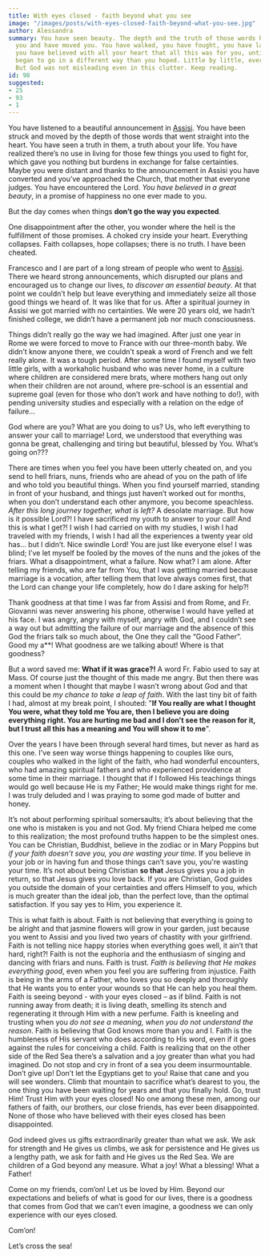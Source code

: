 ```yaml
---
title: With eyes closed - faith beyond what you see
image: "/images/posts/with-eyes-closed-faith-beyond-what-you-see.jpg"
author: Alessandra
summary: You have seen beauty. The depth and the truth of those words have struck
  you and have moved you. You have walked, you have fought, you have laughed and cried,
  you have believed with all your heart that all this was for you, until the day things
  began to go in a different way than you hoped. Little by little, everything collapsed.
  But God was not misleading even in this clutter. Keep reading.
id: 98
suggested:
- 25
- 93
- 1
---
```


You have listened to a beautiful announcement in [Assisi]({{site.baseurl}}/glossary). You have been struck and moved by the depth of those words that went straight into the heart. You have seen a truth in them, a truth about your life. You have realized there’s no use in living for those few things you used to fight for, which gave you nothing but burdens in exchange for false certainties. Maybe you were distant and thanks to the announcement in Assisi you have converted and you’ve approached the Church, that mother that everyone judges. You have encountered the Lord. *You have believed in a great beauty*, in a promise of happiness no one ever made to you.

But the day comes when things **don’t go the way you expected**.

One disappointment after the other, you wonder where the hell is the fulfillment of those promises. A choked cry inside your heart. Everything collapses. Faith collapses, hope collapses; there is no truth. I have been cheated.

Francesco and I are part of a long stream of people who went to [Assisi]({{site.baseurl}}/glossary). There we heard strong announcements, which disrupted our plans and encouraged us to change our lives, *to discover an essential beauty*. At that point we couldn’t help but leave everything and immediately seize all those good things we heard of. It was like that for us. After a spiritual journey in Assisi we got married with no certainties. We were 20 years old, we hadn’t finished college, we didn’t have a permanent job nor much consciousness.

Things didn’t really go the way we had imagined. After just one year in Rome we were forced to move to France with our three-month baby. We didn’t know anyone there, we couldn’t speak a word of French and we felt really alone. It was a tough period. After some time I found myself with two little girls, with a workaholic husband who was never home, in a culture where children are considered mere brats, where mothers hang out only when their children are not around, where pre-school is an essential and supreme goal (even for those who don’t work and have nothing to do!), with pending university studies and especially with a relation on the edge of failure...

God where are you? What are you doing to us? Us, who left everything to answer your call to marriage! Lord, we understood that everything was gonna be great, challenging and tiring but beautiful, blessed by You. What’s going on???

There are times when you feel you have been utterly cheated on, and you send to hell friars, nuns, friends who are ahead of you on the path of life and who told you beautiful things. When you find yourself married, standing in front of your husband, and things just haven’t worked out for months, when you don’t understand each other anymore, you become speachless. *After this long journey together, what is left?* A desolate marriage. But how is it possible Lord?! I have sacrificed my youth to answer to your call! And this is what I get?! I wish I had carried on with my studies, I wish I had traveled with my friends, I wish I had all the experiences a twenty year old has… but I didn’t. Nice swindle Lord! You are just like everyone else! I was blind; I’ve let myself be fooled by the moves of the nuns and the jokes of the friars. What a disappointment, what a failure. Now what? I am alone. After telling my friends, who are far from You, that I was getting married because marriage is a vocation, after telling them that love always comes first, that the Lord can change your life completely, how do I dare asking for help?!

Thank goodness at that time I was far from Assisi and from Rome, and Fr. Giovanni was never answering his phone, otherwise I would have yelled at his face. I was angry, angry with myself, angry with God, and I couldn’t see a way out but admitting the failure of our marriage and the absence of this God the friars talk so much about, the One they call the “Good Father”. Good my a\*\*! What goodness are we talking about! Where is that goodness?

But a word saved me: **What if it was grace?!** A word Fr. Fabio used to say at Mass. Of course just the thought of this made me angry. But then there was a moment when I thought that maybe I wasn’t wrong about God and that this could be *my chance to take a leap of faith*. With the last tiny bit of faith I had, almost at my break point, I shouted: "**If You really are what I thought You were, what they told me You are, then I believe you are doing everything right. You are hurting me bad and I don’t see the reason for it, but I trust all this has a meaning and You will show it to me**".

Over the years I have been through several hard times, but never as hard as this one. I've seen way worse things happening to couples like ours, couples who walked in the light of the faith, who had wonderful encounters, who had amazing spiritual fathers and who experienced providence at some time in their marriage. I thought that if I followed His teachings things would go well because He is my Father; He would make things right for me. I was truly deluded and I was praying to some god made of butter and honey.

It’s not about performing spiritual somersaults; it’s about believing that the one who is mistaken is you and not God. My friend Chiara helped me come to this realization; the most profound truths happen to be the simplest ones. You can be Christian, Buddhist, believe in the zodiac or in Mary Poppins but *if your faith doesn’t save you, you are wasting your time*. If you believe in your job or in having fun and those things can’t save you, you're wasting your time. It’s not about being Christian **so that** Jesus gives you a job in return, so that Jesus gives you love back. If you are Christian, God guides you outside the domain of your certainties and offers Himself to you, which is much greater than the ideal job, than the perfect love, than the optimal satisfaction. If you say yes to Him, you experience it.

This is what faith is about. Faith is not believing that everything is going to be alright and that jasmine flowers will grow in your garden, just because you went to Assisi and you lived two years of chastity with your girlfriend. Faith is not telling nice happy stories when everything goes well, it ain’t that hard, right?! Faith is not the euphoria and the enthusiasm of singing and dancing with friars and nuns. Faith is trust. *Faith is believing that He makes everything good*, even when you feel you are suffering from injustice. Faith is being in the arms of a Father, who loves you so deeply and thoroughly that He wants you to enter your wounds so that He can help you heal them. Faith is seeing beyond - with your eyes closed – as if blind. Faith is not running away from death; it is living death, smelling its stench and regenerating it through Him with a new perfume. Faith is kneeling and trusting when you *do not see a meaning, when you do not understand the reason*. Faith is believing that God knows more than you and I. Faith is the humbleness of His servant who does according to His word, even if it goes against the rules for conceiving a child. Faith is realizing that on the other side of the Red Sea there’s a salvation and a joy greater than what you had imagined. Do not stop and cry in front of a sea you deem insurmountable. Don’t give up! Don’t let the Egyptians get to you! Raise that cane and you will see wonders. Climb that mountain to sacrifice what’s dearest to you, the one thing you have been waiting for years and that you finally hold. Go, trust Him! Trust Him with your eyes closed! No one among these men, among our fathers of faith, our brothers, our close friends, has ever been disappointed. None of those who have believed with their eyes closed has been disappointed.

God indeed gives us gifts extraordinarily greater than what we ask. We ask for strength and He gives us climbs, we ask for persistence and He gives us a lengthy path, we ask for faith and He gives us the Red Sea. We are children of a God beyond any measure. What a joy! What a blessing! What a Father!

Come on my friends, com’on! Let us be loved by Him. Beyond our expectations and beliefs of what is good for our lives, there is a goodness that comes from God that we can’t even imagine, a goodness we can only experience with our eyes closed.

Com’on!

Let’s cross the sea!
